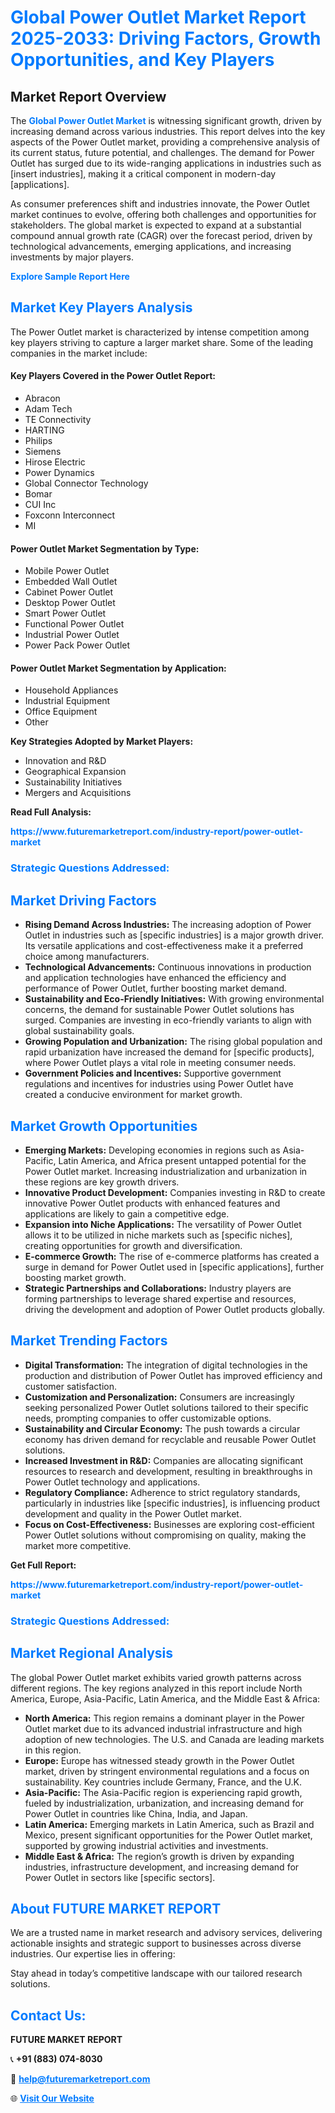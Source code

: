 <h1 style="color: #007BFF;">Global Power Outlet Market Report 2025-2033: Driving Factors, Growth Opportunities, and Key Players</h1>

<section id="overview">
<h2>Market Report Overview</h2>
<p>The <a href="https://www.futuremarketreport.com/industry-report/power-outlet-market" style="color: #007BFF; text-decoration: none;"><strong>Global Power Outlet Market</strong></a> is witnessing significant growth, driven by increasing demand across various industries. This report delves into the key aspects of the Power Outlet market, providing a comprehensive analysis of its current status, future potential, and challenges. The demand for Power Outlet has surged due to its wide-ranging applications in industries such as [insert industries], making it a critical component in modern-day [applications].</p>
<p>As consumer preferences shift and industries innovate, the Power Outlet market continues to evolve, offering both challenges and opportunities for stakeholders. The global market is expected to expand at a substantial compound annual growth rate (CAGR) over the forecast period, driven by technological advancements, emerging applications, and increasing investments by major players.</p>
</section>

<section id="overview">
<p><a href="https://www.futuremarketreport.com/request-sample/reportId=52474" style="color: #007BFF; text-decoration: none;"><strong>Explore Sample Report Here</strong></a></p>
</section>

<section id="key-players">
<h2 style="color: #007BFF;">Market Key Players Analysis</h2>
<p>The Power Outlet market is characterized by intense competition among key players striving to capture a larger market share. Some of the leading companies in the market include:</p>
<h4>Key Players Covered in the Power Outlet Report:</h4>
<ul><li>Abracon</li><li>Adam Tech</li><li>TE Connectivity</li><li>HARTING</li><li>Philips</li><li>Siemens</li><li>Hirose Electric</li><li>Power Dynamics</li><li>Global Connector Technology</li><li>Bomar</li><li>CUI Inc</li><li>Foxconn Interconnect</li><li>MI</li></ul>
<h4>Power Outlet Market Segmentation by Type:</h4>
<ul><li>Mobile Power Outlet</li><li>Embedded Wall Outlet</li><li>Cabinet Power Outlet</li><li>Desktop Power Outlet</li><li>Smart Power Outlet</li><li>Functional Power Outlet</li><li>Industrial Power Outlet</li><li>Power Pack Power Outlet</li></ul>

<h4>Power Outlet Market Segmentation by Application:</h4>
<ul><li>Household Appliances</li><li>Industrial Equipment</li><li>Office Equipment</li><li>Other</li></ul>
<p><strong>Key Strategies Adopted by Market Players:</strong></p>
<ul>
<li>Innovation and R&D</li>
<li>Geographical Expansion</li>
<li>Sustainability Initiatives</li>
<li>Mergers and Acquisitions</li>
</ul>
</section>

<section>
<p><strong>Read Full Analysis: </strong></p><a href="https://www.futuremarketreport.com/industry-report/power-outlet-market" style="color: #007BFF; text-decoration: none;"><strong>https://www.futuremarketreport.com/industry-report/power-outlet-market</strong></a>
<h3 style="color: #007BFF;">Strategic Questions Addressed:</h3>
</section>

<section id="driving-factors">
<h2 style="color: #007BFF;">Market Driving Factors</h2>
<ul>
<li><strong>Rising Demand Across Industries:</strong> The increasing adoption of Power Outlet in industries such as [specific industries] is a major growth driver. Its versatile applications and cost-effectiveness make it a preferred choice among manufacturers.</li>
<li><strong>Technological Advancements:</strong> Continuous innovations in production and application technologies have enhanced the efficiency and performance of Power Outlet, further boosting market demand.</li>
<li><strong>Sustainability and Eco-Friendly Initiatives:</strong> With growing environmental concerns, the demand for sustainable Power Outlet solutions has surged. Companies are investing in eco-friendly variants to align with global sustainability goals.</li>
<li><strong>Growing Population and Urbanization:</strong> The rising global population and rapid urbanization have increased the demand for [specific products], where Power Outlet plays a vital role in meeting consumer needs.</li>
<li><strong>Government Policies and Incentives:</strong> Supportive government regulations and incentives for industries using Power Outlet have created a conducive environment for market growth.</li>
</ul>
</section>

<section id="growth-opportunities">
<h2 style="color: #007BFF;">Market Growth Opportunities</h2>
<ul>
<li><strong>Emerging Markets:</strong> Developing economies in regions such as Asia-Pacific, Latin America, and Africa present untapped potential for the Power Outlet market. Increasing industrialization and urbanization in these regions are key growth drivers.</li>
<li><strong>Innovative Product Development:</strong> Companies investing in R&D to create innovative Power Outlet products with enhanced features and applications are likely to gain a competitive edge.</li>
<li><strong>Expansion into Niche Applications:</strong> The versatility of Power Outlet allows it to be utilized in niche markets such as [specific niches], creating opportunities for growth and diversification.</li>
<li><strong>E-commerce Growth:</strong> The rise of e-commerce platforms has created a surge in demand for Power Outlet used in [specific applications], further boosting market growth.</li>
<li><strong>Strategic Partnerships and Collaborations:</strong> Industry players are forming partnerships to leverage shared expertise and resources, driving the development and adoption of Power Outlet products globally.</li>
</ul>
</section>

<section id="trending-factors">
<h2 style="color: #007BFF;">Market Trending Factors</h2>
<ul>
<li><strong>Digital Transformation:</strong> The integration of digital technologies in the production and distribution of Power Outlet has improved efficiency and customer satisfaction.</li>
<li><strong>Customization and Personalization:</strong> Consumers are increasingly seeking personalized Power Outlet solutions tailored to their specific needs, prompting companies to offer customizable options.</li>
<li><strong>Sustainability and Circular Economy:</strong> The push towards a circular economy has driven demand for recyclable and reusable Power Outlet solutions.</li>
<li><strong>Increased Investment in R&D:</strong> Companies are allocating significant resources to research and development, resulting in breakthroughs in Power Outlet technology and applications.</li>
<li><strong>Regulatory Compliance:</strong> Adherence to strict regulatory standards, particularly in industries like [specific industries], is influencing product development and quality in the Power Outlet market.</li>
<li><strong>Focus on Cost-Effectiveness:</strong> Businesses are exploring cost-efficient Power Outlet solutions without compromising on quality, making the market more competitive.</li>
</ul>
</section>

<section>
<p><strong>Get Full Report: </strong></p><a href="https://www.futuremarketreport.com/industry-report/power-outlet-market" style="color: #007BFF; text-decoration: none;"><strong>https://www.futuremarketreport.com/industry-report/power-outlet-market</strong></a>
<h3 style="color: #007BFF;">Strategic Questions Addressed:</h3>
</section>


<section id="regional-analysis">
<h2 style="color: #007BFF;">Market Regional Analysis</h2>
<p>The global Power Outlet market exhibits varied growth patterns across different regions. The key regions analyzed in this report include North America, Europe, Asia-Pacific, Latin America, and the Middle East & Africa:</p>
<ul>
<li><strong>North America:</strong> This region remains a dominant player in the Power Outlet market due to its advanced industrial infrastructure and high adoption of new technologies. The U.S. and Canada are leading markets in this region.</li>
<li><strong>Europe:</strong> Europe has witnessed steady growth in the Power Outlet market, driven by stringent environmental regulations and a focus on sustainability. Key countries include Germany, France, and the U.K.</li>
<li><strong>Asia-Pacific:</strong> The Asia-Pacific region is experiencing rapid growth, fueled by industrialization, urbanization, and increasing demand for Power Outlet in countries like China, India, and Japan.</li>
<li><strong>Latin America:</strong> Emerging markets in Latin America, such as Brazil and Mexico, present significant opportunities for the Power Outlet market, supported by growing industrial activities and investments.</li>
<li><strong>Middle East & Africa:</strong> The region’s growth is driven by expanding industries, infrastructure development, and increasing demand for Power Outlet in sectors like [specific sectors].</li>
</ul>
</section>

<footer>
<h2 style="color: #007BFF;">About FUTURE MARKET REPORT</h2>
<p>We are a trusted name in market research and advisory services, delivering actionable insights and strategic support to businesses across diverse industries. Our expertise lies in offering:</p>

<p>Stay ahead in today’s competitive landscape with our tailored research solutions.</p>

<h2 style="color: #007BFF;">Contact Us:</h2>
<p><strong>FUTURE MARKET REPORT</strong></p>
<p>📞 <strong>+91 (883) 074-8030</strong></p>
<p>📧 <strong><a href="mailto:help@futuremarketreport.com" style="color: #007BFF;">help@futuremarketreport.com</a></strong></p>
<p>🌐 <strong><a href="https://www.futuremarketreport.com/" style="color: #007BFF;">Visit Our Website</a></strong></p>
</footer>